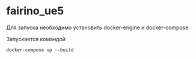 # fairino_ue5
Для запуска необходимо установить docker-engine и docker-compose.

Запускается командой
```shell
docker-compose up --build
```